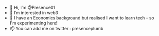 - 👋 Hi, I’m @Presence01
- 👀 I’m interested in web3
- 🌱 I have an Economics background but realised I want to learn tech - so I'm experimenting here!
- 📫 You can add me on twitter : presenceplumb

<!---
Presence01/Presence01 is a ✨ special ✨ repository because its `README.md` (this file) appears on your GitHub profile.
You can click the Preview link to take a look at your changes.
--->
